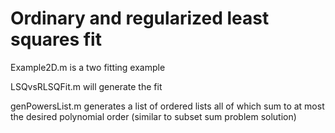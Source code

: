 # Ordinary and regularized least squares fit

Example2D.m is a two fitting example

LSQvsRLSQFit.m will generate the fit

genPowersList.m generates a list of ordered lists all of which sum to at most the desired polynomial order (similar to subset sum problem solution)
